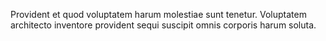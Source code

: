 Provident et quod voluptatem harum molestiae sunt tenetur. Voluptatem architecto inventore provident sequi suscipit omnis corporis harum soluta.